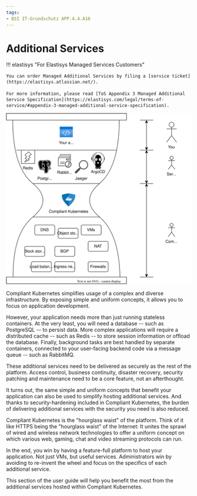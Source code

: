 ```yaml
---
tags:
- BSI IT-Grundschutz APP.4.4.A16
---
```

Additional Services
===================

!!! elastisys "For Elastisys Managed Services Customers"

    You can order Managed Additional Services by filing a [service ticket](https://elastisys.atlassian.net/).

    For more information, please read [ToS Appendix 3 Managed Additional Service Specification](https://elastisys.com/legal/terms-of-service/#appendix-3-managed-additional-service-specification).

![Illustration of Compliant Kubernetes as the hourglass waist](img/additional-services.drawio.svg)

Compliant Kubernetes simplifies usage of a complex and diverse infrastructure. By exposing simple and uniform concepts, it allows you to focus on application development.

However, your application needs more than just running stateless containers. At the very least, you will need a database -- such as PostgreSQL -- to persist data. More complex applications will require a distributed cache -- such as Redis -- to store session information or offload the database. Finally, background tasks are best handled by separate containers, connected to your user-facing backend code via a message queue -- such as RabbitMQ.

These additional services need to be delivered as securely as the rest of the platform. Access control, business continuity, disaster recovery, security patching and maintenance need to be a core feature, not an afterthought.

It turns out, the same simple and uniform concepts that benefit your application can also be used to simplify hosting additional services. And thanks to security-hardening included in Compliant Kubernetes, the burden of delivering additional services with the security you need is also reduced.

Compliant Kubernetes is the "hourglass waist" of the platform. Think of it like HTTPS being the "hourglass waist" of the Internet: It unites the sprawl of wired and wireless network technologies to offer a uniform concept on which various web, gaming, chat and video streaming protocols can run.

In the end, you win by having a feature-full platform to host your application. Not just VMs, but useful services. Administrators win by avoiding to re-invent the wheel and focus on the specifics of each additional service.

This section of the user guide will help you benefit the most from the additional services hosted within Compliant Kubernetes.
